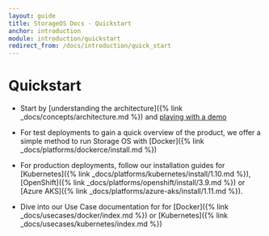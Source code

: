 ```yaml
---
layout: guide
title: StorageOS Docs - Quickstart
anchor: introduction
module: introduction/quickstart
redirect_from: /docs/introduction/quick_start
---
```


# Quickstart

* Start by [understanding the architecture]({% link
_docs/concepts/architecture.md %}) and [playing with a demo](http://play.storageos.com/main)

* For test deployments to gain a quick overview of the product, we offer a
   simple method to run Storage OS with [Docker]({% link
_docs/platforms/dockerce/install.md %})

* For production deployments, follow our installation guides for
   [Kubernetes]({% link _docs/platforms/kubernetes/install/1.10.md %}),
  [OpenShift]({% link _docs/platforms/openshift/install/3.9.md %}) or 
  [Azure AKS]({% link _docs/platforms/azure-aks/install/1.11.md %}).

* Dive into our Use Case documentation for for [Docker]({% link
  _docs/usecases/docker/index.md %}) or [Kubernetes]({% link
_docs/usecases/kubernetes/index.md %})

